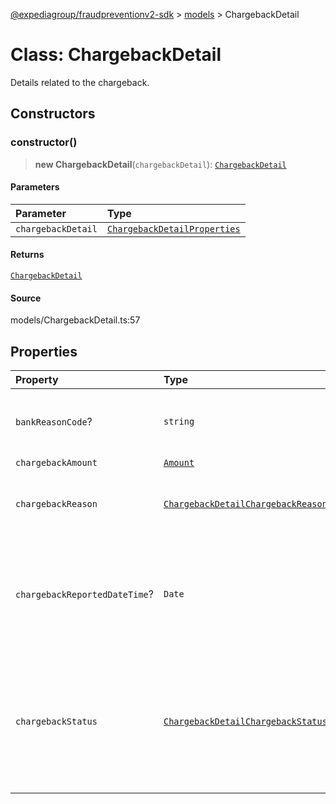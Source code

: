 [@expediagroup/fraudpreventionv2-sdk](../../index.md) > [models](../index.md) > ChargebackDetail

# Class: ChargebackDetail

Details related to the chargeback.

## Constructors

### constructor()

> **new ChargebackDetail**(`chargebackDetail`): [`ChargebackDetail`](class.ChargebackDetail.md)

#### Parameters

| Parameter          | Type                                                                                  |
| :----------------- | :------------------------------------------------------------------------------------ |
| `chargebackDetail` | [`ChargebackDetailProperties`](../interfaces/interface.ChargebackDetailProperties.md) |

#### Returns

[`ChargebackDetail`](class.ChargebackDetail.md)

#### Source

models/ChargebackDetail.ts:57

## Properties

| Property                      | Type                                                                                                         | Description                                                                                                                                           |
| :---------------------------- | :----------------------------------------------------------------------------------------------------------- | :---------------------------------------------------------------------------------------------------------------------------------------------------- |
| `bankReasonCode`?             | `string`                                                                                                     | Unique code provided by the acquiring bank for the category of fraud.                                                                                 |
| `chargebackAmount`            | [`Amount`](class.Amount.md)                                                                                  | -                                                                                                                                                     |
| `chargebackReason`            | [`ChargebackDetailChargebackReasonEnum`](../type-aliases/type-alias.ChargebackDetailChargebackReasonEnum.md) | Reason for chargeback which can be `Fraud` or `Non Fraud`.                                                                                            |
| `chargebackReportedDateTime`? | `Date`                                                                                                       | Date and time when the chargeback was reported to the partner, in ISO-8601 date and time format `yyyy-MM-ddTHH:mm:ss.SSSZ`.                           |
| `chargebackStatus`            | [`ChargebackDetailChargebackStatusEnum`](../type-aliases/type-alias.ChargebackDetailChargebackStatusEnum.md) | Identifies the chargeback status. Possible values are: -`RECEIVED` - The chargeback was received. -`REVERSAL` - The chargeback reversal was received. |
